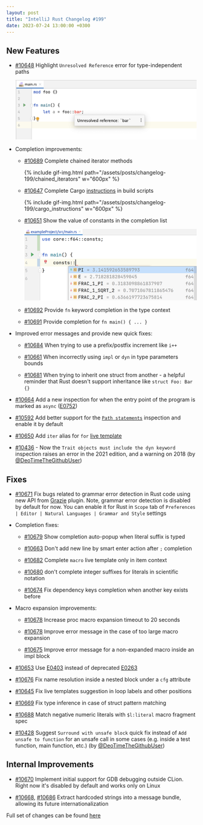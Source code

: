 ```yaml
---
layout: post
title: "IntelliJ Rust Changelog #199"
date: 2023-07-24 13:00:00 +0300
---
```



## New Features

* [#10648] Highlight `Unresolved Reference` error for type-independent paths

  <img src="/assets/posts/changelog-199/unresolved_reference.png" width="700px"/>

* Completion improvements:

  * [#10689] Complete chained iterator methods

    {% include gif-img.html path="/assets/posts/changelog-199/chained_iterators" w="600px" %}

  * [#10647] Complete Cargo [instructions](https://doc.rust-lang.org/cargo/reference/build-scripts.html#outputs-of-the-build-script) in build scripts

    {% include gif-img.html path="/assets/posts/changelog-199/cargo_instructions" w="600px" %}

  * [#10651] Show the value of constants in the completion list

    <img src="/assets/posts/changelog-199/constant-values.png" width="700px"/>

  * [#10692] Provide `fn` keyword completion in the type context

  * [#10691] Provide completion for `fn main() { ... }`

* Improved error messages and provide new quick fixes:

  * [#10684] When trying to use a prefix/postfix increment like `i++`

  * [#10661] When incorrectly using `impl` or `dyn` in type parameters bounds

  * [#10681] When trying to inherit one struct from another - a helpful reminder that Rust doesn't support inheritance like `struct Foo: Bar {}`

* [#10664] Add a new inspection for when the entry point of the program is marked as `async` ([E0752](https://doc.rust-lang.org/error_codes/E0752.html))

* [#10592] Add better support for the [`Path statements`](https://doc.rust-lang.org/rustc/lints/listing/warn-by-default.html#path-statements) inspection and enable it by default

* [#10650] Add `iter` alias for `for` [live template](https://plugins.jetbrains.com/plugin/8182-rust/docs/rust-code-generation.html#live-templates)

* [#10436] - Now the `Trait objects must include the dyn keyword` inspection raises an error in the 2021 edition, and a warning on 2018 (by [@DeoTimeTheGithubUser])

## Fixes

* [#10671] Fix bugs related to grammar error detection in Rust code using new API from [Grazie](https://plugins.jetbrains.com/plugin/12175-grazie-lite) plugin. Note, grammar error detection is disabled by default for now. You can enable it for Rust in `Scope` tab of `Preferences | Editor | Natural Languages | Grammar and Style` settings

* Completion fixes:

  * [#10679] Show completion auto-popup when literal suffix is typed

  * [#10663] Don't add new line by smart enter action after `;` completion

  * [#10682] Complete `macro` live template only in item context

  * [#10680] don't complete integer suffixes for literals in scientific notation

  * [#10674] Fix dependency keys completion when another key exists before

* Macro expansion improvements:

  * [#10678] Increase proc macro expansion timeout to 20 seconds

  * [#10678] Improve error message in the case of too large macro expansion

  * [#10675] Improve error message for a non-expanded macro inside an impl block

* [#10653] Use [E0403](https://doc.rust-lang.org/error_codes/E0403.html) instead of deprecated [E0263](https://doc.rust-lang.org/error_codes/E0263.html)

* [#10676] Fix name resolution inside a nested block under a `cfg` attribute

* [#10645] Fix live templates suggestion in loop labels and other positions

* [#10669] Fix type inference in case of struct pattern matching

* [#10688] Match negative numeric literals with `$l:literal` macro fragment spec

* [#10428] Suggest `Surround with unsafe block` quick fix instead of `Add unsafe to function` for an unsafe call in some cases (e.g. inside a test function, main function, etc.) (by [@DeoTimeTheGithubUser])

## Internal Improvements

* [#10670] Implement initial support for GDB debugging outside CLion. Right now it's disabled by default and works only on Linux

* [#10668], [#10686] Extract hardcoded strings into a message bundle, allowing its future internationalization

Full set of changes can be found [here](https://github.com/intellij-rust/intellij-rust/milestone/108?closed=1)

[@DeoTimeTheGithubUser]: https://github.com/DeoTimeTheGithubUser

[#10428]: https://github.com/intellij-rust/intellij-rust/pull/10428
[#10436]: https://github.com/intellij-rust/intellij-rust/pull/10436
[#10592]: https://github.com/intellij-rust/intellij-rust/pull/10592
[#10645]: https://github.com/intellij-rust/intellij-rust/pull/10645
[#10647]: https://github.com/intellij-rust/intellij-rust/pull/10647
[#10648]: https://github.com/intellij-rust/intellij-rust/pull/10648
[#10650]: https://github.com/intellij-rust/intellij-rust/pull/10650
[#10651]: https://github.com/intellij-rust/intellij-rust/pull/10651
[#10653]: https://github.com/intellij-rust/intellij-rust/pull/10653
[#10661]: https://github.com/intellij-rust/intellij-rust/pull/10661
[#10663]: https://github.com/intellij-rust/intellij-rust/pull/10663
[#10664]: https://github.com/intellij-rust/intellij-rust/pull/10664
[#10668]: https://github.com/intellij-rust/intellij-rust/pull/10668
[#10669]: https://github.com/intellij-rust/intellij-rust/pull/10669
[#10670]: https://github.com/intellij-rust/intellij-rust/pull/10670
[#10671]: https://github.com/intellij-rust/intellij-rust/pull/10671
[#10674]: https://github.com/intellij-rust/intellij-rust/pull/10674
[#10675]: https://github.com/intellij-rust/intellij-rust/pull/10675
[#10676]: https://github.com/intellij-rust/intellij-rust/pull/10676
[#10678]: https://github.com/intellij-rust/intellij-rust/pull/10678
[#10679]: https://github.com/intellij-rust/intellij-rust/pull/10679
[#10680]: https://github.com/intellij-rust/intellij-rust/pull/10680
[#10681]: https://github.com/intellij-rust/intellij-rust/pull/10681
[#10682]: https://github.com/intellij-rust/intellij-rust/pull/10682
[#10684]: https://github.com/intellij-rust/intellij-rust/pull/10684
[#10686]: https://github.com/intellij-rust/intellij-rust/pull/10686
[#10688]: https://github.com/intellij-rust/intellij-rust/pull/10688
[#10689]: https://github.com/intellij-rust/intellij-rust/pull/10689
[#10691]: https://github.com/intellij-rust/intellij-rust/pull/10691
[#10692]: https://github.com/intellij-rust/intellij-rust/pull/10692

